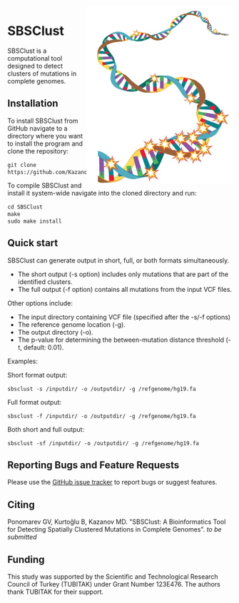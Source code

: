 <img src="docs/sbsclust_logo.jpg" alt="logo" title="Secondary structure" height="400" align="right" />

# SBSClust

SBSClust is a computational tool designed to detect clusters of mutations in complete genomes. 

## Installation

To install SBSClust from GitHub navigate to a directory where you want to install the program and clone the repository:
```
git clone https://github.com/KazanovLab/SBSClust
```

To compile SBSClust and install it system-wide navigate into the cloned directory and run:
```
cd SBSClust
make
sudo make install
```

## Quick start

SBSClust can generate output in short, full, or both formats simultaneously.
* The short output (-s option) includes only mutations that are part of the identified clusters.
* The full output (-f option) contains all mutations from the input VCF files.

Other options include:
* The input directory containing VCF file (specified after the -s/-f options)
* The reference genome location (-g).
* The output directory (-o).
* The p-value for determining the between-mutation distance threshold (-t, default: 0.01).

Examples:

Short format output:
```
sbsclust -s /inputdir/ -o /outputdir/ -g /refgenome/hg19.fa
```

Full format output:
```
sbsclust -f /inputdir/ -o /outputdir/ -g /refgenome/hg19.fa
```

Both short and full output:
```
sbsclust -sf /inputdir/ -o /outputdir/ -g /refgenome/hg19.fa
```

## Reporting Bugs and Feature Requests
Please use the [GitHub issue tracker](https://github.com/KazanovLab/SBSClust/issues) to report bugs or suggest features.

## Citing
Ponomarev GV, Kurtoğlu B, Kazanov MD. "SBSClust: A Bioinformatics Tool for Detecting Spatially Clustered Mutations in Complete Genomes". *to be submitted*

## Funding
This study was supported by the Scientific and Technological Research Council of Turkey (TUBITAK) under Grant Number 123E476. The authors thank TUBITAK for their support. 

